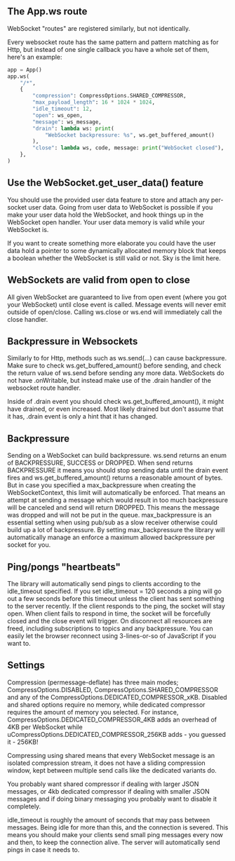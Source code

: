 ## The App.ws route
WebSocket "routes" are registered similarly, but not identically.

Every websocket route has the same pattern and pattern matching as for Http, but instead of one single callback you have a whole set of them, here's an example:

```python
app = App()
app.ws(
    "/*",
    {
        "compression": CompressOptions.SHARED_COMPRESSOR,
        "max_payload_length": 16 * 1024 * 1024,
        "idle_timeout": 12,
        "open": ws_open,
        "message": ws_message,
        "drain": lambda ws: print(
            "WebSocket backpressure: %s", ws.get_buffered_amount()
        ),
        "close": lambda ws, code, message: print("WebSocket closed"),
    },
)
```
## Use the WebSocket.get_user_data() feature
You should use the provided user data feature to store and attach any per-socket user data. Going from user data to WebSocket is possible if you make your user data hold the WebSocket, and hook things up in the WebSocket open handler. Your user data memory is valid while your WebSocket is.

If you want to create something more elaborate you could have the user data hold a pointer to some dynamically allocated memory block that keeps a boolean whether the WebSocket is still valid or not. Sky is the limit here.

## WebSockets are valid from open to close
All given WebSocket are guaranteed to live from open event (where you got your WebSocket) until close event is called. 
Message events will never emit outside of open/close. Calling ws.close or ws.end will immediately call the close handler.

## Backpressure in Websockets
Similarly to for Http, methods such as ws.send(...) can cause backpressure. Make sure to check ws.get_buffered_amount() before sending, and check the return value of ws.send before sending any more data. WebSockets do not have .onWritable, but instead make use of the .drain handler of the websocket route handler.

Inside of .drain event you should check ws.get_buffered_amount(), it might have drained, or even increased. Most likely drained but don't assume that it has, .drain event is only a hint that it has changed.

## Backpressure
Sending on a WebSocket can build backpressure. ws.send returns an enum of BACKPRESSURE, SUCCESS or DROPPED. When send returns BACKPRESSURE it means you should stop sending data until the drain event fires and ws.get_buffered_amount() returns a reasonable amount of bytes. But in case you specified a max_backpressure when creating the WebSocketContext, this limit will automatically be enforced. That means an attempt at sending a message which would result in too much backpressure will be canceled and send will return DROPPED. This means the message was dropped and will not be put in the queue. max_backpressure is an essential setting when using pub/sub as a slow receiver otherwise could build up a lot of backpressure. By setting max_backpressure the library will automatically manage an enforce a maximum allowed backpressure per socket for you.

## Ping/pongs "heartbeats"
The library will automatically send pings to clients according to the idle_timeout specified. If you set idle_timeout = 120 seconds a ping will go out a few seconds before this timeout unless the client has sent something to the server recently. If the client responds to the ping, the socket will stay open. When client fails to respond in time, the socket will be forcefully closed and the close event will trigger. On disconnect all resources are freed, including subscriptions to topics and any backpressure. You can easily let the browser reconnect using 3-lines-or-so of JavaScript if you want to.


## Settings
Compression (permessage-deflate) has three main modes; CompressOptions.DISABLED, CompressOptions.SHARED_COMPRESSOR and any of the CompressOptions.DEDICATED_COMPRESSOR_xKB. Disabled and shared options require no memory, while dedicated compressor requires the amount of memory you selected. For instance, CompressOptions.DEDICATED_COMPRESSOR_4KB adds an overhead of 4KB per WebSocket while uCompressOptions.DEDICATED_COMPRESSOR_256KB adds - you guessed it - 256KB!

Compressing using shared means that every WebSocket message is an isolated compression stream, it does not have a sliding compression window, kept between multiple send calls like the dedicated variants do.

You probably want shared compressor if dealing with larger JSON messages, or 4kb dedicated compressor if dealing with smaller JSON messages and if doing binary messaging you probably want to disable it completely.

idle_timeout is roughly the amount of seconds that may pass between messages. Being idle for more than this, and the connection is severed. This means you should make your clients send small ping messages every now and then, to keep the connection alive. The server will automatically send pings in case it needs to.